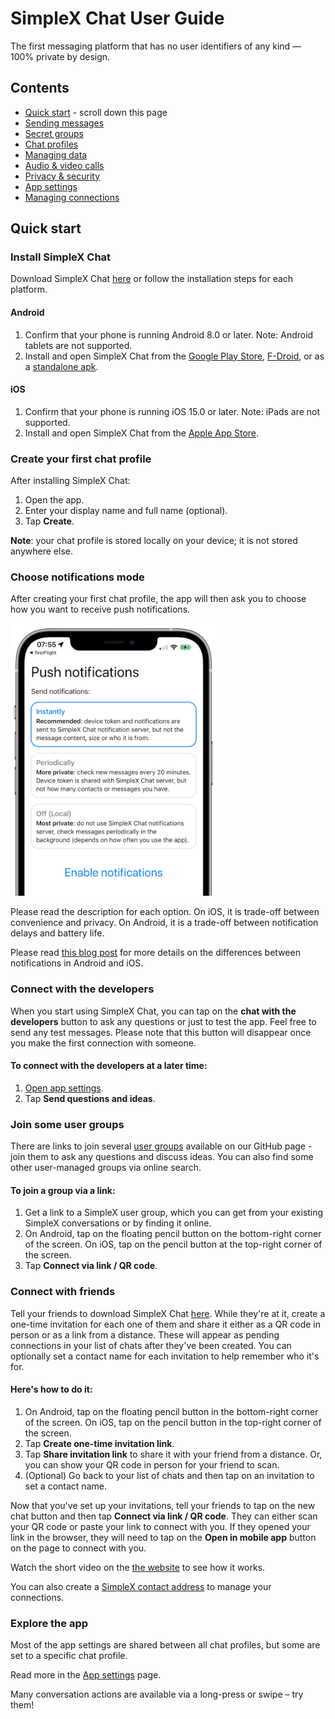# SimpleX Chat User Guide

The first messaging platform that has no user identifiers of any kind — 100% private by design.

## Contents

- [Quick start](#quick-start) - scroll down this page
- [Sending messages](./send-messages.md)
- [Secret groups](./secret-groups.md)
- [Chat profiles](./chat-profiles.md)
- [Managing data](./managing-data.md)
- [Audio & video calls](./audio-video-calls.md)
- [Privacy & security](./privacy-security.md)
- [App settings](./app-settings.md)
- [Managing connections](./making-connections.md)

## Quick start

### Install SimpleX Chat

Download SimpleX Chat [here](https://simplex.chat) or follow the installation steps for each platform. 

#### Android

1. Confirm that your phone is running Android 8.0 or later. Note: Android tablets are not supported.
2. Install and open SimpleX Chat from the [Google Play Store](https://play.google.com/store/apps/details?id=chat.simplex.app), [F-Droid](https://f-droid.org/en/packages/chat.simplex.app/), or as a [standalone apk](https://github.com/simplex-chat/simplex-chat/releases/latest/download/simplex.apk).

#### iOS

1. Confirm that your phone is running iOS 15.0 or later. Note: iPads are not supported.
2. Install and open SimpleX Chat from the [Apple App Store](https://apps.apple.com/us/app/simplex-chat/id1605771084). 

### Create your first chat profile

After installing SimpleX Chat:

1. Open the app.
2. Enter your display name and full name (optional).
3. Tap **Create**.

**Note**: your chat profile is stored locally on your device; it is not stored anywhere else.

### Choose notifications mode

After creating your first chat profile, the app will then ask you to choose how you want to receive push notifications.

<img src="../../blog/images/20220711-notifications.png" width="330">

Please read the description for each option. On iOS, it is trade-off between convenience and privacy. On Android, it is a trade-off between notification delays and battery life.

Please read [this blog post](../../blog/20220404-simplex-chat-instant-notifications.md) for more details on the differences between notifications in Android and iOS.

### Connect with the developers

When you start using SimpleX Chat, you can tap on the **chat with the developers** button to ask any questions or just to test the app. Feel free to send any test messages. Please note that this button will disappear once you make the first connection with someone.

#### To connect with the developers at a later time:

1. [Open app settings](./app-settings.md#opening-app-settings).
2. Tap **Send questions and ideas**.

### Join some user groups

There are links to join several [user groups](../../README.md#join-user-groups) available on our GitHub page - join them to ask any questions and discuss ideas. You can also find some other user-managed groups via online search.

#### To join a group via a link:

1. Get a link to a SimpleX user group, which you can get from your existing SimpleX conversations or by finding it online.
2. On Android, tap on the floating pencil button on the bottom-right corner of the screen. On iOS, tap on the pencil button at the top-right corner of the screen.
3. Tap **Connect via link / QR code**.

### Connect with friends

Tell your friends to download SimpleX Chat [here](https://simplex.chat). While they're at it, create a one-time invitation for each one of them and share it either as a QR code in person or as a link from a distance. These will appear as pending connections in your list of chats after they've been created. You can optionally set a contact name for each invitation to help remember who it's for. 

#### Here's how to do it:

1. On Android, tap on the floating pencil button in the bottom-right corner of the screen. On iOS, tap on the pencil button in the top-right corner of the screen.
2. Tap **Create one-time invitation link**. 
3. Tap **Share invitation link** to share it with your friend from a distance. Or, you can show your QR code in person for your friend to scan. 
4. (Optional) Go back to your list of chats and then tap on an invitation to set a contact name.

Now that you've set up your invitations, tell your friends to tap on the new chat button and then tap **Connect via link / QR code**. They can either scan your QR code or paste your link to connect with you. If they opened your link in the browser, they will need to tap on the **Open in mobile app** button on the page to connect with you.

Watch the short video on the [the website](https://simplex.chat) to see how it works.

You can also create a [SimpleX contact address](./app-settings.md#your-simplex-contact-address) to manage your connections.

### Explore the app

Most of the app settings are shared between all chat profiles, but some are set to a specific chat profile.

Read more in the [App settings](./app-settings.md) page.

Many conversation actions are available via a long-press or swipe – try them!

